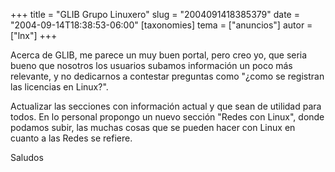 +++
title = "GLIB Grupo Linuxero"
slug = "2004091418385379"
date = "2004-09-14T18:38:53-06:00"
[taxonomies]
tema = ["anuncios"]
autor = ["lnx"]
+++

Acerca de GLIB, me parece un muy buen portal, pero creo yo, que seria
bueno que nosotros los usuarios subamos información un poco más
relevante, y no dedicarnos a contestar preguntas como &quot;¿como se
registran las licencias en Linux?&quot;.

Actualizar las secciones con información actual y que sean de utilidad
para todos. En lo personal propongo un nuevo sección &quot;Redes con
Linux&quot;, donde podamos subir, las muchas cosas que se pueden hacer
con Linux en cuanto a las Redes se refiere.

Saludos

